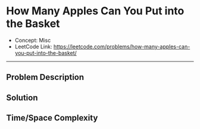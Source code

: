 # How Many Apples Can You Put into the Basket

- Concept: Misc
- LeetCode Link: https://leetcode.com/problems/how-many-apples-can-you-put-into-the-basket/

---

## Problem Description

## Solution

## Time/Space Complexity

